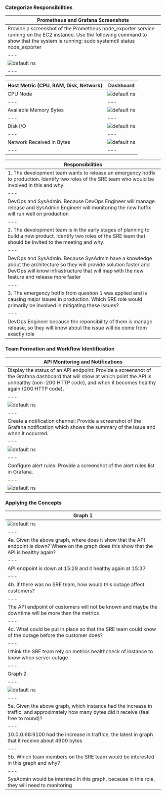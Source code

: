 ### Categorize Responsibilities
|Prometheus and Grafana Screenshots|
|---|
|Provide a screenshot of the Prometheus node_exporter service running on the EC2 instance. Use the following command to show that the system is running: sudo systemctl status node_exporter|
|---|
|![default ns](/image_screenshot/node_exporter_available.png)|
|---|


|Host Metric (CPU, RAM, Disk,  Network)|Dashboard|
|---|---|
|CPU Node|![default ns](/image_screenshot/cpu-node.png)|
|---|---|
|Available Memory Bytes|![default ns](/image_screenshot/available-memory-bytes.png)|
|---|---|
|Disk I/O|![default ns](/image_screenshot/disk-io.png)|
|---|---|
|Network Received in Bytes|![default ns](/image_screenshot/network-received-in-bytes.png)|
|---|---|

|Responsibilities|
|---|
|1. The development team wants to release an emergency hotfix to production. Identify two roles of the SRE team who would be involved in this and why.|
|---|
|DevOps and SysAdmin. Because DevOps Engineer will manage release and SysAdmin Engineer will monitoring the new hotfix will run well on production|
|---|
|2. The development team is in the early stages of planning to build a new product. Identify two roles of the SRE team that should be invited to the meeting and why.|
|---|
|DevOps and SysAdmin. Because SysAdmin have a knowledge about the architecture so they will provide solution faster and DevOps will know infrastructure that will map with the new feature and release more faster|
|---|
|3. The emergency hotfix from question 1 was applied and is causing major issues in production. Which SRE role would primarily be involved in mitigating these issues?|
|---|
|DevOps Engineer because the reponsibility of them is manage release, so they will know about the issue will be come from exactly role|


### Team Formation and Workflow Identification
|API Monitoring and Notifications|
|---|
|Display the status of an API endpoint: Provide a screenshot of the Grafana dashboard that will show at which point the API is unhealthy (non-200 HTTP code), and when it becomes healthy again (200 HTTP code).|
|---|
|![default ns](/image_screenshot/healthy-check.png)|
|---|
|Create a notification channel: Provide a screenshot of the Grafana notification which shows the summary of the issue and when it occurred.|
|---|
|![default ns](/image_screenshot/total-firing.png)|
|---|
|Configure alert rules: Provide a screenshot of the alert rules list in Grafana.|
|---|
|![default ns](/image_screenshot/alert-rule-list.png)|


### Applying the Concepts
|Graph 1|
|---|
|![default ns](/image_screenshot/graph-1-template.png)|
|---|
|4a. Given the above graph, where does it show that the API endpoint is down? Where on the graph does this show that the API is healthy again?|
|---|
|API endpoint is down at 15:28 and it healthy again at 15:37|
|---|
|4b. If there was no SRE team, how would this outage affect customers?|
|---|
|The API endpoint of customers will not be known and maybe the downtime will be more than the metrics|
|---|
|4c. What could be put in place so that the SRE team could know of the outage before the customer does?|
|---|
|I think the SRE team rely on metrics healthcheck of instance to know when server outage|
|---|
|Graph 2|
|---|
|![default ns](/image_screenshot/graph-2-template.png)|
|---|
|5a. Given the above graph, which instance had the increase in traffic, and approximately how many bytes did it receive (feel free to round)?|
|---|
|10.0.0.68:9100 had the increase in traffice, the latest in graph that it receive about 4900 bytes|
|---|
|5b. Which team members on the SRE team would be interested in this graph and why?|
|---|
|SysAdmin would be intersted in this graph, because in this role, they will need to monitoring |